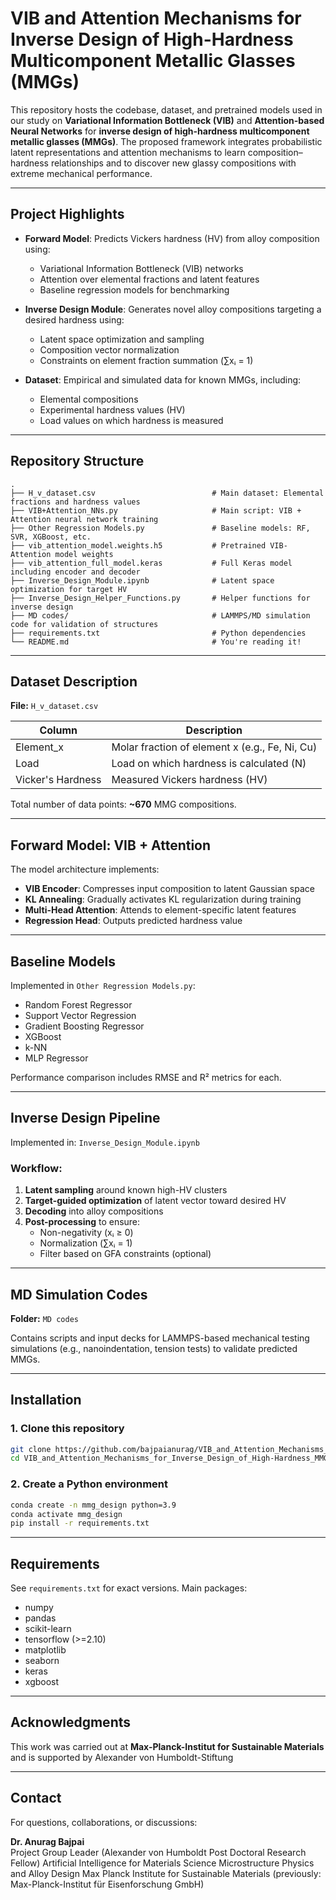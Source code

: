 
# VIB and Attention Mechanisms for Inverse Design of High-Hardness Multicomponent Metallic Glasses (MMGs)

This repository hosts the codebase, dataset, and pretrained models used in our study on **Variational Information Bottleneck (VIB)** and **Attention-based Neural Networks** for **inverse design of high-hardness multicomponent metallic glasses (MMGs)**. The proposed framework integrates probabilistic latent representations and attention mechanisms to learn composition–hardness relationships and to discover new glassy compositions with extreme mechanical performance.

---

## Project Highlights

- **Forward Model**: Predicts Vickers hardness (HV) from alloy composition using:
  - Variational Information Bottleneck (VIB) networks
  - Attention over elemental fractions and latent features
  - Baseline regression models for benchmarking

- **Inverse Design Module**: Generates novel alloy compositions targeting a desired hardness using:
  - Latent space optimization and sampling
  - Composition vector normalization
  - Constraints on element fraction summation (∑xᵢ = 1)

- **Dataset**: Empirical and simulated data for known MMGs, including:
  - Elemental compositions
  - Experimental hardness values (HV)
  - Load values on which hardness is measured

---

## Repository Structure

```
.
├── H_v_dataset.csv                          # Main dataset: Elemental fractions and hardness values
├── VIB+Attention_NNs.py                     # Main script: VIB + Attention neural network training
├── Other Regression Models.py               # Baseline models: RF, SVR, XGBoost, etc.
├── vib_attention_model.weights.h5           # Pretrained VIB-Attention model weights
├── vib_attention_full_model.keras           # Full Keras model including encoder and decoder
├── Inverse_Design_Module.ipynb              # Latent space optimization for target HV
├── Inverse_Design_Helper_Functions.py       # Helper functions for inverse design
├── MD codes/                                # LAMMPS/MD simulation code for validation of structures
├── requirements.txt                         # Python dependencies
└── README.md                                # You're reading it!
```

---

## Dataset Description

**File:** `H_v_dataset.csv`

| Column         | Description                                      |
|----------------|--------------------------------------------------|
| Element_x      | Molar fraction of element x (e.g., Fe, Ni, Cu)   |
| Load           | Load on which hardness is calculated (N)         |
| Vicker's Hardness | Measured Vickers hardness (HV)                   |

Total number of data points: **~670** MMG compositions.

---

## Forward Model: VIB + Attention

The model architecture implements:

- **VIB Encoder**: Compresses input composition to latent Gaussian space
- **KL Annealing**: Gradually activates KL regularization during training
- **Multi-Head Attention**: Attends to element-specific latent features
- **Regression Head**: Outputs predicted hardness value

---

## Baseline Models

Implemented in `Other Regression Models.py`:

- Random Forest Regressor  
- Support Vector Regression  
- Gradient Boosting Regressor  
- XGBoost  
- k-NN  
- MLP Regressor  

Performance comparison includes RMSE and R² metrics for each.

---

## Inverse Design Pipeline

Implemented in: `Inverse_Design_Module.ipynb`

### Workflow:
1. **Latent sampling** around known high-HV clusters
2. **Target-guided optimization** of latent vector toward desired HV
3. **Decoding** into alloy compositions
4. **Post-processing** to ensure:
   - Non-negativity (xᵢ ≥ 0)
   - Normalization (∑xᵢ = 1)
   - Filter based on GFA constraints (optional)

---

## MD Simulation Codes

**Folder:** `MD codes`

Contains scripts and input decks for LAMMPS-based mechanical testing simulations (e.g., nanoindentation, tension tests) to validate predicted MMGs.

---

## Installation

### 1. Clone this repository
```bash
git clone https://github.com/bajpaianurag/VIB_and_Attention_Mechanisms_for_Inverse_Design_of_High-Hardness_MMGs.git
cd VIB_and_Attention_Mechanisms_for_Inverse_Design_of_High-Hardness_MMGs
```

### 2. Create a Python environment
```bash
conda create -n mmg_design python=3.9
conda activate mmg_design
pip install -r requirements.txt
```

---

## Requirements

See `requirements.txt` for exact versions. Main packages:
- numpy
- pandas
- scikit-learn
- tensorflow (>=2.10)
- matplotlib
- seaborn
- keras
- xgboost

---

## Acknowledgments

This work was carried out at **Max-Planck-Institut for Sustainable Materials** and is supported by Alexander von Humboldt-Stiftung

---

## Contact

For questions, collaborations, or discussions:

**Dr. Anurag Bajpai**  
Project Group Leader (Alexander von Humboldt Post Doctoral Research Fellow)
Artificial Intelligence for Materials Science
Microstructure Physics and Alloy Design
Max Planck Institute for Sustainable Materials (previously: Max-Planck-Institut für Eisenforschung GmbH)
